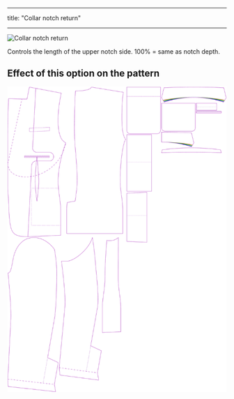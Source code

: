 ***

title: "Collar notch return"

***

![Collar notch return](collarnotchreturn.svg)

Controls the length of the upper notch side. 100% = same as notch depth.

## Effect of this option on the pattern

![This image shows the effect of this option by superimposing several variants that have a different value for this option](jaeger_collarnotchreturn_sample.svg "Effect of this option on the pattern")
